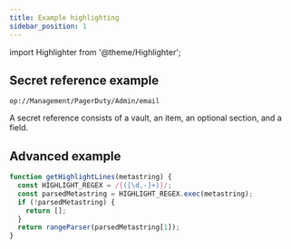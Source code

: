 ```yaml
---
title: Example highlighting
sidebar_position: 1
---
```


import Highlighter from '@theme/Highlighter';

## Secret reference example

```shell showLineNumbers [["a", 1, "Management"], ["b", 1, "PagerDuty"], ["c", 1, "Admin"], ["d", 1, "email"]]
op://Management/PagerDuty/Admin/email
```

A secret reference consists of a <Highlighter badge="a">vault</Highlighter>, an <Highlighter badge="b">item</Highlighter>, an <Highlighter badge="c">optional section</Highlighter>, and a <Highlighter badge="d">field</Highlighter>.

## Advanced example

```js title="/src/components/HelloCodeTitle.js" showLineNumbers {1,4-6} [["1", 1, "metastring"], ["2", 2, "HIGHLIGHT_REGEX"], ["4", 7, "parsedMetastring[1]"]]
function getHighlightLines(metastring) {
  const HIGHLIGHT_REGEX = /{([\d,-]+)}/;
  const parsedMetastring = HIGHLIGHT_REGEX.exec(metastring);
  if (!parsedMetastring) {
    return [];
  }
  return rangeParser(parsedMetastring[1]);
}
```
